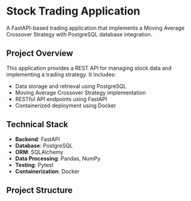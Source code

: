 # Stock Trading Application

A FastAPI-based trading application that implements a Moving Average Crossover Strategy with PostgreSQL database integration.

## Project Overview

This application provides a REST API for managing stock data and implementing a trading strategy. It includes:
- Data storage and retrieval using PostgreSQL
- Moving Average Crossover Strategy implementation
- RESTful API endpoints using FastAPI
- Containerized deployment using Docker

## Technical Stack

- **Backend**: FastAPI
- **Database**: PostgreSQL
- **ORM**: SQLAlchemy
- **Data Processing**: Pandas, NumPy
- **Testing**: Pytest
- **Containerization**: Docker

## Project Structure 
